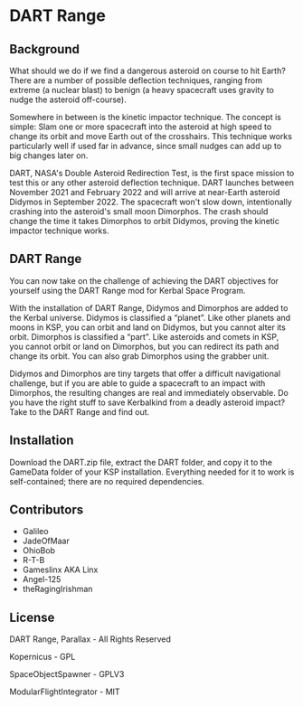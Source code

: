 # DART Range

## Background
What should we do if we find a dangerous asteroid on course to hit Earth?  There are a number of possible deflection techniques, ranging from extreme (a nuclear blast) to benign (a heavy spacecraft uses gravity to nudge the asteroid off-course).

Somewhere in between is the kinetic impactor technique.  The concept is simple:  Slam one or more spacecraft into the asteroid at high speed to change its orbit and move Earth out of the crosshairs.  This technique works particularly well if used far in advance, since small nudges can add up to big changes later on.

DART, NASA's Double Asteroid Redirection Test, is the first space mission to test this or any other asteroid deflection technique.  DART launches between November 2021 and February 2022 and will arrive at near-Earth asteroid Didymos in September 2022.  The spacecraft won't slow down, intentionally crashing into the asteroid's small moon Dimorphos.  The crash should change the time it takes Dimorphos to orbit Didymos, proving the kinetic impactor technique works.

## DART Range
You can now take on the challenge of achieving the DART objectives for yourself using the DART Range mod for Kerbal Space Program.

With the installation of DART Range, Didymos and Dimorphos are added to the Kerbal universe.  Didymos is classified a “planet”.  Like other planets and moons in KSP, you can orbit and land on Didymos, but you cannot alter its orbit.  Dimorphos is classified a “part”.  Like asteroids and comets in KSP, you cannot orbit or land on Dimorphos, but you can redirect its path and change its orbit.  You can also grab Dimorphos using the grabber unit.

Didymos and Dimorphos are tiny targets that offer a difficult navigational challenge, but if you are able to guide a spacecraft to an impact with Dimorphos, the resulting changes are real and immediately observable.  Do you have the right stuff to save Kerbalkind from a deadly asteroid impact?  Take to the DART Range and find out.

## Installation
Download the DART.zip file, extract the DART folder, and copy it to the GameData folder of your KSP installation.  Everything needed for it to work is self-contained; there are no required dependencies.

## Contributors
* Galileo
* JadeOfMaar
* OhioBob
* R-T-B
* Gameslinx AKA Linx
* Angel-125
* theRagingIrishman

## License
DART Range, Parallax - All Rights Reserved

Kopernicus - GPL

SpaceObjectSpawner - GPLV3

ModularFlightIntegrator - MIT
